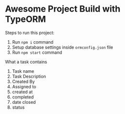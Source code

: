 # Awesome Project Build with TypeORM

Steps to run this project:

1. Run `npm i` command
2. Setup database settings inside `ormconfig.json` file
3. Run `npm start` command

What a task contains

1. Task name
2. Task Description
3. Created By
4. Assigned to 
5. created at
6. completed
7. date closed
8. status
